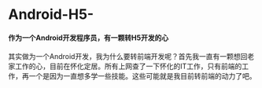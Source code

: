 # Android-H5-
#### 作为一个Android开发程序员，有一颗转H5开发的心
其实做为一个Android开发，我为什么要转前端开发呢？首先我一直有一颗想回老家工作的心，目前在怀化定居。所有上网查了一下怀化的IT工作，只有前端的工作，再一个是因为一直想多学一些技能。这些可能就是我目前转前端的动力了吧。
